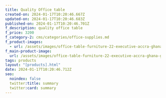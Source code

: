 ```yaml
---
title: Quality Office table
created-on: 2024-01-17T10:20:46.667Z
updated-on: 2024-01-17T10:20:46.683Z
published-on: 2024-01-17T10:20:46.701Z
f_description: quality office table
f_price: 3200
f_category-2: cms/categories/office-supplies.md
f_product-images:
  - url: /assets/images/office-table-furniture-22-executive-accra-ghana-gotogh.com.jpg
f_main-product-image:
  url: /assets/images/office-table-furniture-22-executive-accra-ghana-gotogh.com.jpg
tags: products
layout: "[products].html"
date: 2024-01-17T10:20:46.712Z
seo:
  noindex: false
  twitter:title: summary
  twitter:card: summary
---
```

